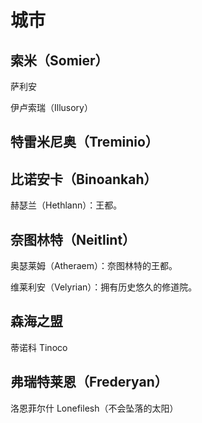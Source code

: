 # 城市
## 索米（Somier）

萨利安

伊卢索瑞（Illusory）

## 特雷米尼奥（Treminio）

## 比诺安卡（Binoankah）

赫瑟兰（Hethlann）：王都。

## 奈图林特（Neitlint）

奥瑟莱姆（Atheraem）：奈图林特的王都。

维莱利安（Velyrian）：拥有历史悠久的修道院。

## 森海之盟

蒂诺科 Tinoco

## 弗瑞特莱恩（Frederyan）

洛恩菲尔什 Lonefilesh（不会坠落的太阳）
